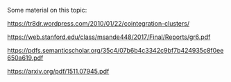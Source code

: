 Some material on this topic:

https://tr8dr.wordpress.com/2010/01/22/cointegration-clusters/

https://web.stanford.edu/class/msande448/2017/Final/Reports/gr6.pdf

https://pdfs.semanticscholar.org/35c4/07b6b4c3342c9bf7b424935c8f0ee650a619.pdf

https://arxiv.org/pdf/1511.07945.pdf
